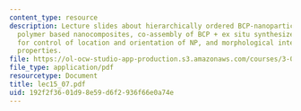 ```yaml
---
content_type: resource
description: Lecture slides about hierarchically ordered BCP-nanoparticle composites,
  polymer based nanocomposites, co-assembly of BCP + ex situ synthesized NP, BCP template
  for control of location and orientation of NP, and morphological interplay and emergent
  properties.
file: https://ol-ocw-studio-app-production.s3.amazonaws.com/courses/3-063-polymer-physics-spring-2007/192f2f3601d98e59d6f2936f66e0a74e_lec15_07.pdf
file_type: application/pdf
resourcetype: Document
title: lec15_07.pdf
uid: 192f2f36-01d9-8e59-d6f2-936f66e0a74e
---
```

